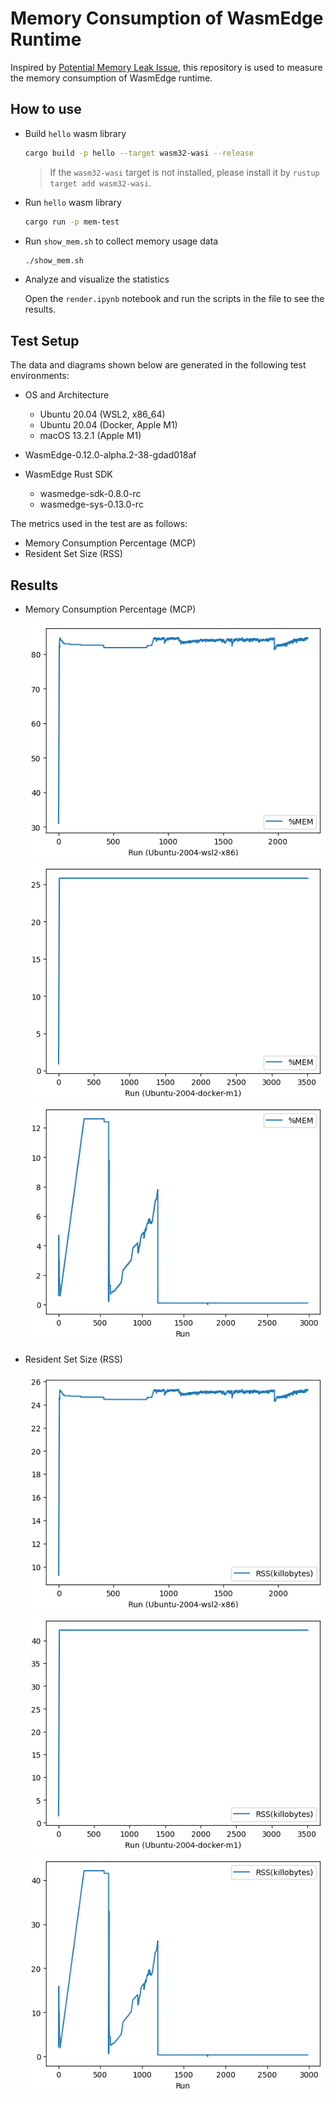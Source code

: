 
# Memory Consumption of WasmEdge Runtime

Inspired by [Potential Memory Leak Issue](https://github.com/WasmEdge/WasmEdge/issues/1805), this repository is used to measure the memory consumption of WasmEdge runtime.

## How to use

- Build `hello` wasm library

    ```bash
    cargo build -p hello --target wasm32-wasi --release
    ```

    > If the `wasm32-wasi` target is not installed, please install it by `rustup target add wasm32-wasi`.

- Run `hello` wasm library

    ```bash
    cargo run -p mem-test
    ```

- Run `show_mem.sh` to collect memory usage data

    ```bash
    ./show_mem.sh
    ```

- Analyze and visualize the statistics

    Open the `render.ipynb` notebook and run the scripts in the file to see the results.

## Test Setup

The data and diagrams shown below are generated in the following test environments:

- OS and Architecture
  - Ubuntu 20.04 (WSL2, x86_64)
  - Ubuntu 20.04 (Docker, Apple M1)
  - macOS 13.2.1 (Apple M1)

- WasmEdge-0.12.0-alpha.2-38-gdad018af

- WasmEdge Rust SDK
  - wasmedge-sdk-0.8.0-rc
  - wasmedge-sys-0.13.0-rc

The metrics used in the test are as follows:

- Memory Consumption Percentage (MCP)
- Resident Set Size (RSS)
  
## Results

- Memory Consumption Percentage (MCP)

    <firgure class="third">
        <img src="images/0.12.0-alpha.2-38-gdad018af/mem-ubuntu2004-wsl2-x86.png">
        <img src="images/0.12.0-alpha.2-38-gdad018af/mem-ubuntu2004-docker-m1.png">
        <img src="images/0.12.0-alpha.2-38-gdad018af/mem-macos-m1.png">
    </firgure>

- Resident Set Size (RSS)

    <firgure class="third">
        <img src="images/0.12.0-alpha.2-38-gdad018af/rss-ubuntu2004-wsl2-x86.png">
        <img src="images/0.12.0-alpha.2-38-gdad018af/rss-ubuntu2004-docker-m1.png">
        <img src="images/0.12.0-alpha.2-38-gdad018af/rss-macos-m1.png">
    </firgure>
